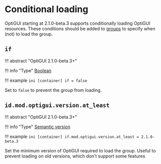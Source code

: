 # Conditional loading

OptiGUI starting at 2.1.0-beta.3 supports conditionally loading OptiGUI resources.
These conditions should be added to [groups](/syntax/#groups) to specify when (not) to load the group.

## `if`

!!! abstract "OptiGUI 2.1.0-beta.3+"

!!! info "Type"
    [Boolean](/syntax/#booleans)

!!! example
    ```ini
    [container]
    if = false
    ```

Set to `false` to prevent the group from loading.

## `id.mod.optigui.version.at_least`

!!! abstract "OptiGUI 2.1.0-beta.3+"

!!! info "Type"
    [Semantic version](https://semver.org)

!!! example
    ```ini
    [container]
    if.mod.optigui.version.at_least = 2.1.0-beta.3
    ```

Set the minimum version of OptiGUI required to load the group. Useful to prevent loading on old versions, which don't support some features
